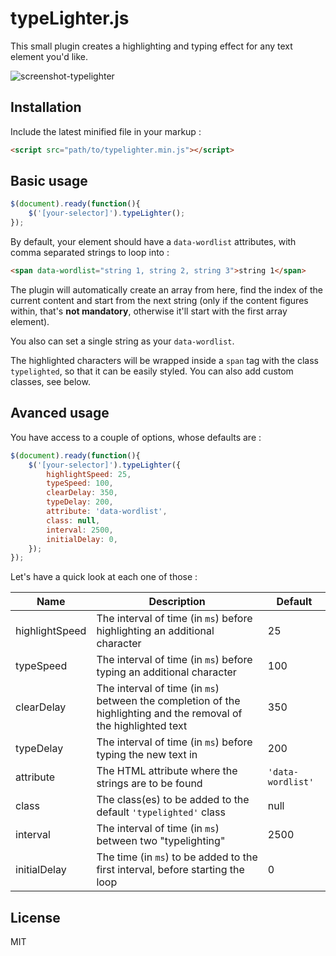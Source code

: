 # typeLighter.js

This small plugin creates a highlighting and typing effect for any text element you'd like.

![screenshot-typelighter](https://user-images.githubusercontent.com/14079751/29002264-d4c2ad04-7a9e-11e7-96ad-059e41522cba.gif)

## Installation
Include the latest minified file in your markup :

```html
<script src="path/to/typelighter.min.js"></script>
```

## Basic usage


```js
$(document).ready(function(){
	$('[your-selector]').typeLighter();
});
```

By default, your element should have a `data-wordlist` attributes, with comma separated strings to loop into :

```html
<span data-wordlist="string 1, string 2, string 3">string 1</span>
```

The plugin will automatically create an array from here, find the index of the current content and start from the next string (only if the content figures within, that's **not mandatory**, otherwise it'll start with the first array element).

You also can set a single string as your `data-wordlist`.

The highlighted characters will be wrapped inside a `span` tag with the class `typelighted`, so that it can be easily styled. You can also add custom classes, see below.

## Avanced usage

You have access to a couple of options, whose defaults are :

```js
$(document).ready(function(){
    $('[your-selector]').typeLighter({
		highlightSpeed: 25,
		typeSpeed: 100,
		clearDelay: 350,
		typeDelay: 200,
		attribute: 'data-wordlist',
		class: null,
		interval: 2500,
		initialDelay: 0,
	});
});
```

Let's have a quick look at each one of those :


| Name      | Description | Default           |                                                                                                                                                                                                                                                                                                                  
|-----------|----------|------------------------------------------|
| highlightSpeed | The interval of time (in `ms`) before highlighting an additional character | 25 |
| typeSpeed | The interval of time (in `ms`) before typing an additional character | 100 |
| clearDelay | The interval of time (in `ms`) between the completion of the highlighting and the removal of the highlighted text | 350 |
| typeDelay | The interval of time (in `ms`) before typing the new text in | 200 |
| attribute | The HTML attribute where the strings are to be found | `'data-wordlist'` |
| class | The class(es) to be added to the default `'typelighted'` class | null |
| interval | The interval of time (in `ms`) between two "typelighting" | 2500 |
| initialDelay | The time (in `ms`) to be added to the first interval, before starting the loop | 0 |

## License

MIT